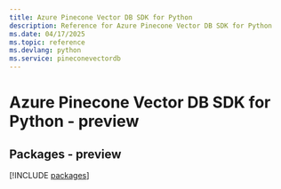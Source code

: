 ```yaml
---
title: Azure Pinecone Vector DB SDK for Python
description: Reference for Azure Pinecone Vector DB SDK for Python
ms.date: 04/17/2025
ms.topic: reference
ms.devlang: python
ms.service: pineconevectordb
---
```

# Azure Pinecone Vector DB SDK for Python - preview
## Packages - preview
[!INCLUDE [packages](pinecone-vector-db-index.md)]